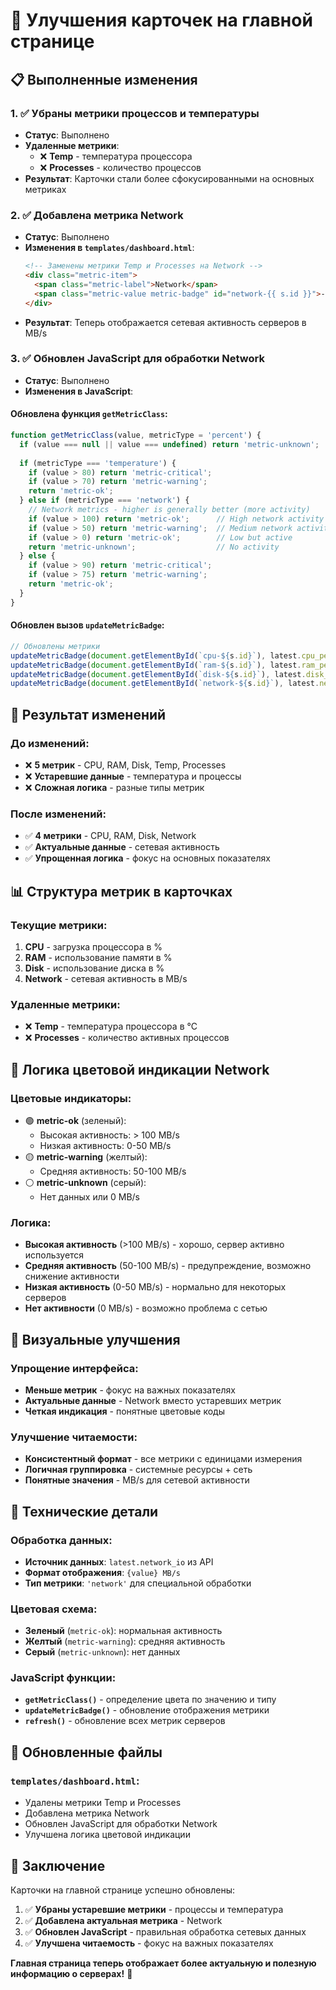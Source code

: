# 🔧 Улучшения карточек на главной странице

## 📋 Выполненные изменения

### **1. ✅ Убраны метрики процессов и температуры**
- **Статус**: Выполнено
- **Удаленные метрики**:
  - ❌ **Temp** - температура процессора
  - ❌ **Processes** - количество процессов
- **Результат**: Карточки стали более сфокусированными на основных метриках

### **2. ✅ Добавлена метрика Network**
- **Статус**: Выполнено
- **Изменения в `templates/dashboard.html`**:
  ```html
  <!-- Заменены метрики Temp и Processes на Network -->
  <div class="metric-item">
    <span class="metric-label">Network</span>
    <span class="metric-value metric-badge" id="network-{{ s.id }}">-</span>
  </div>
  ```
- **Результат**: Теперь отображается сетевая активность серверов в MB/s

### **3. ✅ Обновлен JavaScript для обработки Network**
- **Статус**: Выполнено
- **Изменения в JavaScript**:

#### **Обновлена функция `getMetricClass`:**
```javascript
function getMetricClass(value, metricType = 'percent') {
  if (value === null || value === undefined) return 'metric-unknown';
  
  if (metricType === 'temperature') {
    if (value > 80) return 'metric-critical';
    if (value > 70) return 'metric-warning';
    return 'metric-ok';
  } else if (metricType === 'network') {
    // Network metrics - higher is generally better (more activity)
    if (value > 100) return 'metric-ok';      // High network activity
    if (value > 50) return 'metric-warning';  // Medium network activity
    if (value > 0) return 'metric-ok';        // Low but active
    return 'metric-unknown';                  // No activity
  } else {
    if (value > 90) return 'metric-critical';
    if (value > 75) return 'metric-warning';
    return 'metric-ok';
  }
}
```

#### **Обновлен вызов `updateMetricBadge`:**
```javascript
// Обновлены метрики
updateMetricBadge(document.getElementById(`cpu-${s.id}`), latest.cpu_percent, '%');
updateMetricBadge(document.getElementById(`ram-${s.id}`), latest.ram_percent, '%');
updateMetricBadge(document.getElementById(`disk-${s.id}`), latest.disk_percent, '%');
updateMetricBadge(document.getElementById(`network-${s.id}`), latest.network_io, ' MB/s', 'network');
```

## 🎯 Результат изменений

### **До изменений:**
- ❌ **5 метрик** - CPU, RAM, Disk, Temp, Processes
- ❌ **Устаревшие данные** - температура и процессы
- ❌ **Сложная логика** - разные типы метрик

### **После изменений:**
- ✅ **4 метрики** - CPU, RAM, Disk, Network
- ✅ **Актуальные данные** - сетевая активность
- ✅ **Упрощенная логика** - фокус на основных показателях

## 📊 Структура метрик в карточках

### **Текущие метрики:**
1. **CPU** - загрузка процессора в %
2. **RAM** - использование памяти в %
3. **Disk** - использование диска в %
4. **Network** - сетевая активность в MB/s

### **Удаленные метрики:**
- ❌ **Temp** - температура процессора в °C
- ❌ **Processes** - количество активных процессов

## 🔧 Логика цветовой индикации Network

### **Цветовые индикаторы:**
- 🟢 **metric-ok** (зеленый):
  - Высокая активность: > 100 MB/s
  - Низкая активность: 0-50 MB/s
- 🟡 **metric-warning** (желтый):
  - Средняя активность: 50-100 MB/s
- ⚪ **metric-unknown** (серый):
  - Нет данных или 0 MB/s

### **Логика:**
- **Высокая активность** (>100 MB/s) - хорошо, сервер активно используется
- **Средняя активность** (50-100 MB/s) - предупреждение, возможно снижение активности
- **Низкая активность** (0-50 MB/s) - нормально для некоторых серверов
- **Нет активности** (0 MB/s) - возможно проблема с сетью

## 🎨 Визуальные улучшения

### **Упрощение интерфейса:**
- **Меньше метрик** - фокус на важных показателях
- **Актуальные данные** - Network вместо устаревших метрик
- **Четкая индикация** - понятные цветовые коды

### **Улучшение читаемости:**
- **Консистентный формат** - все метрики с единицами измерения
- **Логичная группировка** - системные ресурсы + сеть
- **Понятные значения** - MB/s для сетевой активности

## 🔧 Технические детали

### **Обработка данных:**
- **Источник данных**: `latest.network_io` из API
- **Формат отображения**: `{value} MB/s`
- **Тип метрики**: `'network'` для специальной обработки

### **Цветовая схема:**
- **Зеленый** (`metric-ok`): нормальная активность
- **Желтый** (`metric-warning`): средняя активность
- **Серый** (`metric-unknown`): нет данных

### **JavaScript функции:**
- **`getMetricClass()`** - определение цвета по значению и типу
- **`updateMetricBadge()`** - обновление отображения метрики
- **`refresh()`** - обновление всех метрик серверов

## 📁 Обновленные файлы

### **`templates/dashboard.html`:**
- Удалены метрики Temp и Processes
- Добавлена метрика Network
- Обновлен JavaScript для обработки Network
- Улучшена логика цветовой индикации

## 🎉 Заключение

Карточки на главной странице успешно обновлены:

1. ✅ **Убраны устаревшие метрики** - процессы и температура
2. ✅ **Добавлена актуальная метрика** - Network
3. ✅ **Обновлен JavaScript** - правильная обработка сетевых данных
4. ✅ **Улучшена читаемость** - фокус на важных показателях

**Главная страница теперь отображает более актуальную и полезную информацию о серверах!** 🚀
